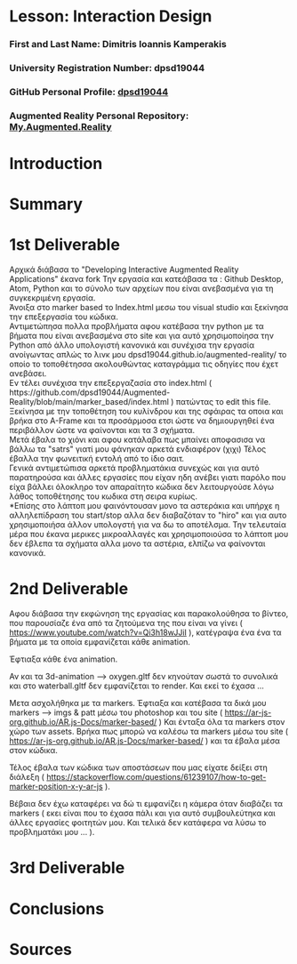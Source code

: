 # Lesson: Interaction Design

### First and Last Name: Dimitris Ioannis Kamperakis
### University Registration Number: dpsd19044
### GitHub Personal Profile: <a href="https://github.com/dpsd19044">dpsd19044</a>
### Augmented Reality Personal Repository: <a href="https://dpsd19044.github.io/Augmented-Reality/">My.Augmented.Reality</a>

# Introduction

# Summary


# 1st Deliverable
<p>Αρχικά διάβασα το "Developing Interactive Augmented Reality Applications" έκανα fork Την εργασία και κατεάβασα τα :  Github Desktop, Αtom, Python και το σύνολο των αρχείων που είναι ανεβασμένα για τη συγκεκριμένη εργασία.
<br>
Άνοιξα στο marker based το Index.html μεσω του visual studio και ξεκίνησα την επεξεργασία του κώδικα.
<br>
Αντιμετώπησα πολλα προβλήματα αφου κατέβασα την python με τα βήματα που είναι ανεβασμένα στο site και για αυτό χρησιμοποίησα την Python από άλλο υπολογιστή κανονικά και συνέχισα την εργασία ανοίγωντας απλώς το λινκ μου dpsd19044.github.io/augmented-reality/ το οποίο το τοποθέτησσα ακολουθώντας καταγράμμα τις οδηγίες που έχετ ανεβάσει.
<br>
Εν τέλει συνέχισα την επεξεργαζασία στο index.html ( https://github.com/dpsd19044/Augmented-Reality/blob/main/marker_based/index.html ) πατώντας το edit this file.
<br>
Ξεκίνησα με την τοποθέτηση του κυλίνδρου και της σφάιρας τα οποια και βρήκα στο A-Frame και τα προσάρμοσα ετσι ώστε να δημιουργηθεί ένα περιβάλλον ώστε να φαίνονται και τα 3 σχήματα.
<br>
Μετά έβαλα το χιόνι και αφου κατάλαβα πως μπαίνει αποφασισα να βάλλω τα "satrs" γιατί μου φάνηκαν αρκετά ενδιαφέρον (χιχι)
Τέλος έβαλλα την φωνειτική εντολή από το ίδιο σαιτ.
<br>
Γενικά αντιμετώπισα αρκετά προβληματάκια συνεχώς και για αυτό παρατηρούσα και άλλες εργασίες που είχαν ηδη ανέβει γιατι παρόλο που είχα βάλλει όλοκληρο τον απαραίτητο κώδικα δεν λειτουργούσε λόγω λάθος τοποθέτησης του κωδικα στη σειρα κυρίως.
<br>
*Επίσης στο λάπτοπ μου φαινόντουσαν μονο τα αστεράκια και υπήρχε η αλληλεπίδραση του start/stop αλλα δεν διαβαζόταν το "hiro" και για αυτο χρησιμοποιήσα άλλον υπολογστή για να δω το αποτέλσμα. Την τελευταία μέρα που έκανα μερικες μικροαλλαγές και χρησιμοποιούσα το λάπτοπ μου δεν έβλεπα τα σχήματα αλλα μονο τα αστέρια, ελπίζω να φαίνονται κανονικά.


# 2nd Deliverable
Αφου διάβασα την εκφώνηση της εργασίας και παρακολούθησα το βίντεο, που παρουσίαζε ένα από τα ζητούμενα της που είναι να γίνει (  https://www.youtube.com/watch?v=Qi3h18wJJiI ), κατέγραψα ένα ένα τα βήματα με τα οποία εμφανίζεται κάθε animation.


Έφτιαξα κάθε ένα animation. 

Αν και τα 3d-animation --> oxygen.gltf δεν κηνούταν σωστά το συνολικά και στο waterball.gltf δεν εμφανίζεται το render. Και εκεί το έχασα ...


Μετα ασχολήθηκα με τα markers.
Έφτιαξα και κατέβασα τα δικά μου markers --> imgs & patt μέσω του photoshop και του site ( https://ar-js-org.github.io/AR.js-Docs/marker-based/ )
Και ένταξα όλα τα markers στον χώρο των assets.
Βρήκα πως μπορώ να καλέσω τα markers μέσω του site ( https://ar-js-org.github.io/AR.js-Docs/marker-based/ ) και τα έβαλα μέσα στον κώδικα.


Τέλος έβαλα των κώδικα των αποστάσεων που μας είχατε δείξει στη διάλεξη ( https://stackoverflow.com/questions/61239107/how-to-get-marker-position-x-y-ar-js ).


Βέβαια δεν έχω καταφέρει να δώ τι εμφανίζει η κάμερα όταν διαβάζει τα markers ( εκει είναι που το έχασα πάλι και για αυτό συμβουλεύτηκα και άλλες εργασίες φοιτητών μου. Και τελικά δεν κατάφερα να λύσω το προβληματάκι μου ... ).

# 3rd Deliverable 


# Conclusions


# Sources
